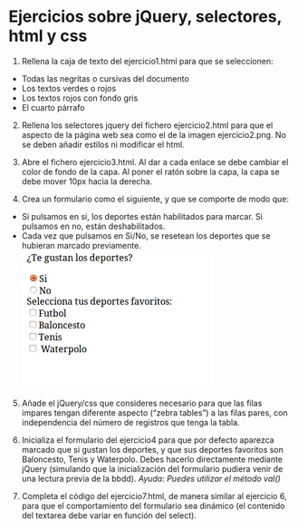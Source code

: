 # Ejercicios sobre jQuery, selectores, html y css

1. Rellena la caja de texto del ejercicio1.html para que se seleccionen:
  - Todas las negritas o cursivas del documento
  - Los textos verdes o rojos 
  - Los textos rojos con fondo gris
  - El cuarto párrafo

2. Rellena los selectores jquery del fichero ejercicio2.html para que el aspecto de la página web sea como el de la imagen ejercicio2.png. No se deben añadir estilos ni modificar el html.

3. Abre el fichero ejercicio3.html. Al dar a cada enlace se debe cambiar el color de fondo de la capa. Al poner el ratón sobre la capa, la capa se debe mover 10px hacia la derecha.

4. Crea un formulario como el siguiente, y que se comporte de modo que:
  - Si pulsamos en si, los deportes están habilitados para marcar. Si pulsamos en no, están deshabilitados.
  - Cada vez que pulsamos en Si/No, se resetean los deportes que se hubieran marcado previamente.
  ![](formulario-deportes.gif)

5. Añade el jQuery/css que consideres necesario para que las filas impares tengan diferente aspecto (“zebra tables”) a las filas pares, con independencia del número de registros que tenga la tabla.

6. Inicializa el formulario del ejercicio4 para que por defecto aparezca marcado que si gustan los deportes, y que sus deportes favoritos son Baloncesto, Tenis y Waterpolo. Debes hacerlo directamente mediante jQuery (simulando que la inicialización del formulario pudiera venir de una lectura previa de la bbdd).
*Ayuda: Puedes utilizar el método val()*

7. Completa el código del ejercicio7.html, de manera similar al ejercicio 6, para que el comportamiento del formulario sea dinámico (el contenido del textarea debe variar en función del select). 